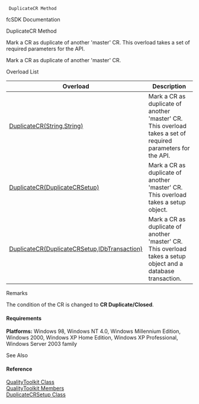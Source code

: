 ﻿     DuplicateCR Method                                                   

fcSDK Documentation

DuplicateCR Method

Mark a CR as duplicate of another 'master' CR. This overload takes a set of required parameters for the API.

Mark a CR as duplicate of another 'master' CR.

Overload List

| Overload | Description |
| --- | --- |
| [DuplicateCR(String,String)](FChoice.Toolkits.Clarify~FChoice.Toolkits.Clarify.Quality.QualityToolkit~DuplicateCR(String,String).md) | Mark a CR as duplicate of another 'master' CR. This overload takes a set of required parameters for the API.   |
| [DuplicateCR(DuplicateCRSetup)](FChoice.Toolkits.Clarify~FChoice.Toolkits.Clarify.Quality.QualityToolkit~DuplicateCR(DuplicateCRSetup).md) | Mark a CR as duplicate of another 'master' CR. This overload takes a setup object.   |
| [DuplicateCR(DuplicateCRSetup,IDbTransaction)](FChoice.Toolkits.Clarify~FChoice.Toolkits.Clarify.Quality.QualityToolkit~DuplicateCR(DuplicateCRSetup,IDbTransaction).md) | Mark a CR as duplicate of another 'master' CR. This overload takes a setup object and a database transaction.   |

Remarks

The condition of the CR is changed to **CR Duplicate/Closed**.

#### Requirements

**Platforms:** Windows 98, Windows NT 4.0, Windows Millennium Edition, Windows 2000, Windows XP Home Edition, Windows XP Professional, Windows Server 2003 family

See Also

#### Reference

[QualityToolkit Class](FChoice.Toolkits.Clarify~FChoice.Toolkits.Clarify.Quality.QualityToolkit.md)  
[QualityToolkit Members](FChoice.Toolkits.Clarify~FChoice.Toolkits.Clarify.Quality.QualityToolkit_members.md)  
[DuplicateCRSetup Class](FChoice.Toolkits.Clarify~FChoice.Toolkits.Clarify.Quality.DuplicateCRSetup.md)